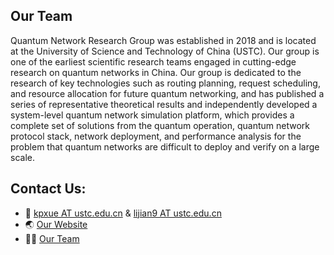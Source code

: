 ## Our Team
Quantum Network Research Group was established in 2018 and is located at the University of Science and Technology of China (USTC). Our group is one of the earliest scientific research teams engaged in cutting-edge research on quantum networks in China. Our group is dedicated to the research of key technologies such as routing planning, request scheduling, and resource allocation for future quantum networking, and has published a series of representative theoretical results and independently developed a system-level quantum network simulation platform, which provides a complete set of solutions from the quantum operation, quantum network protocol stack, network deployment, and performance analysis for the problem that quantum networks are difficult to deploy and verify on a large scale.

## Contact Us:
* :email: [kpxue AT ustc.edu.cn](mailto:kpxue@ustc.edu.cn) & [lijian9 AT ustc.edu.cn](mailto:lijian9@ustc.edu.cn)
* :earth_asia: [Our Website](https://qnlab-ustc.com)
* :technologist: [Our Team](https://qnlab-ustc.com/team/)
